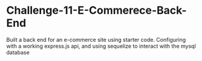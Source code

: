 # Challenge-11-E-Commerece-Back-End
Built a back end for an e-commerce site using starter code. Configuring with a working express.js api, and using sequelize to interact with the mysql database
